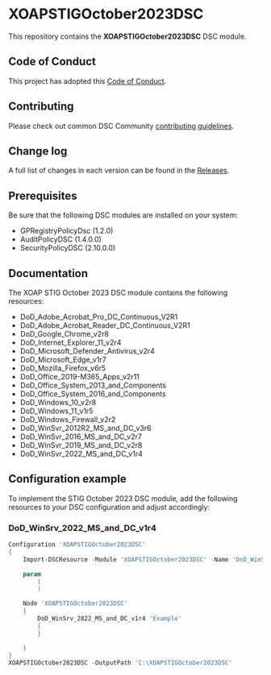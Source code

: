 # XOAPSTIGOctober2023DSC

This repository contains the **XOAPSTIGOctober2023DSC** DSC module.

## Code of Conduct

This project has adopted this [Code of Conduct](CODE_OF_CONDUCT.md).

## Contributing

Please check out common DSC Community [contributing guidelines](https://dsccommunity.org/guidelines/contributing).

## Change log

A full list of changes in each version can be found in the  [Releases](https://github.com/xoap-io/XOAPSTIGOctober2023DSC/releases).

## Prerequisites

Be sure that the following DSC modules are installed on your system:

- GPRegistryPolicyDsc (1.2.0)
- AuditPolicyDSC (1.4.0.0)
- SecurityPolicyDSC (2.10.0.0)

## Documentation

The XOAP STIG October 2023 DSC module contains the following resources:

- DoD_Adobe_Acrobat_Pro_DC_Continuous_V2R1
- DoD_Adobe_Acrobat_Reader_DC_Continuous_V2R1
- DoD_Google_Chrome_v2r8
- DoD_Internet_Explorer_11_v2r4
- DoD_Microsoft_Defender_Antivirus_v2r4
- DoD_Microsoft_Edge_v1r7
- DoD_Mozilla_Firefox_v6r5
- DoD_Office_2019-M365_Apps_v2r11
- DoD_Office_System_2013_and_Components
- DoD_Office_System_2016_and_Components
- DoD_Windows_10_v2r8
- DoD_Windows_11_v1r5
- DoD_Windows_Firewall_v2r2
- DoD_WinSvr_2012R2_MS_and_DC_v3r6
- DoD_WinSvr_2016_MS_and_DC_v2r7
- DoD_WinSvr_2019_MS_and_DC_v2r8
- DoD_WinSvr_2022_MS_and_DC_v1r4

## Configuration example

To implement the STIG October 2023 DSC module, add the following resources to your DSC configuration and adjust accordingly:

### DoD_WinSrv_2022_MS_and_DC_v1r4

```PowerShell
Configuration 'XOAPSTIGOctober2023DSC'
{
    Import-DSCResource -Module 'XOAPSTIGOctober2023DSC' -Name 'DoD_WinSrv_2022_MS_and_DC_v1r4' -ModuleVersion '0.0.1'

    param
        (
        )

    Node 'XOAPSTIGOctober2023DSC'
    {
        DoD_WinSrv_2022_MS_and_DC_v1r4 'Example'
        {
        }

    }
}
XOAPSTIGOctober2023DSC -OutputPath 'C:\XOAPSTIGOctober2023DSC'
```
